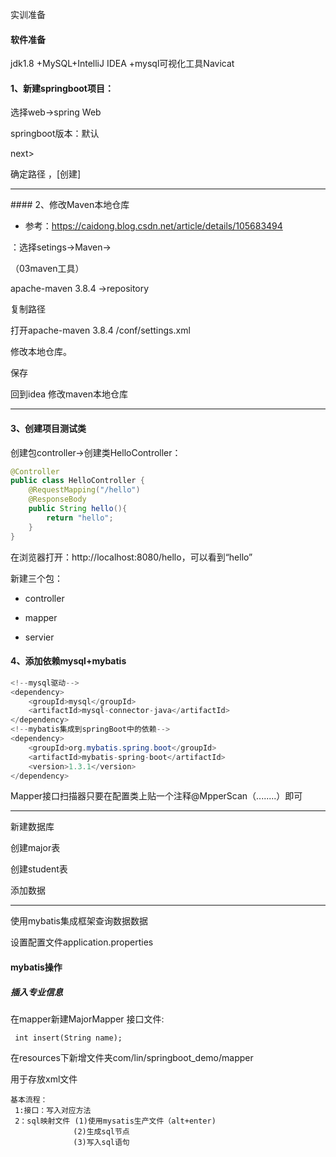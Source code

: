 实训准备
#### 软件准备

jdk1.8 +MySQL+IntelliJ IDEA +mysql可视化工具Navicat

#### 1、新建springboot项目：

选择web->spring Web 

springboot版本：默认

next>

确定路径 ，[创建]

<hr>
#### 2、修改Maven本地仓库

- 参考：https://caidong.blog.csdn.net/article/details/105683494


：选择setings->Maven->


（03maven工具）

apache-maven 3.8.4 ->repository

复制路径

打开apache-maven 3.8.4 /conf/settings.xml


修改本地仓库。

保存

回到idea 修改maven本地仓库


<hr/>

#### 3、创建项目测试类

创建包controller->创建类HelloController：



```java
@Controller
public class HelloController {
    @RequestMapping("/hello")
    @ResponseBody
    public String hello(){
        return "hello";
    }
}
```

在浏览器打开：http://localhost:8080/hello，可以看到“hello”

新建三个包：

- controller

- mapper

- servier


#### 4、添加依赖mysql+mybatis






```java
<!--mysql驱动-->
<dependency>
    <groupId>mysql</groupId>
    <artifactId>mysql-connector-java</artifactId>
</dependency>
<!--mybatis集成到springBoot中的依赖-->
<dependency>
    <groupId>org.mybatis.spring.boot</groupId>
    <artifactId>mybatis-spring-boot</artifactId>
    <version>1.3.1</version>
</dependency>
```

Mapper接口扫描器只要在配置类上贴一个注释@MpperScan（........）即可

<hr/>

新建数据库


创建major表


创建student表


添加数据


<hr/>

使用mybatis集成框架查询数据数据

设置配置文件application.properties


#### mybatis操作

##### 插入专业信息

在mapper新建MajorMapper 接口文件:

```
 int insert(String name);
```

在resources下新增文件夹com/lin/springboot_demo/mapper

用于存放xml文件


```
基本流程：
 1:接口：写入对应方法
 2：sql映射文件 (1)使用mysatis生产文件（alt+enter)
              (2)生成sql节点
              (3)写入sql语句
```

